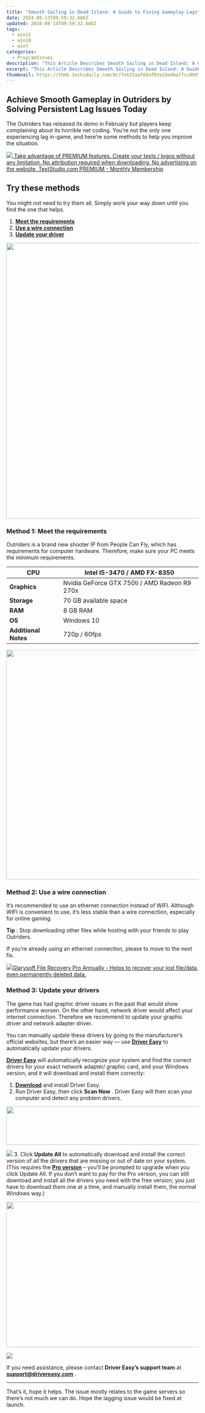 ```yaml
---
title: "Smooth Sailing in Dead Island: A Guide to Fixing Gameplay Lags"
date: 2024-08-13T09:59:32.686Z
updated: 2024-08-14T09:59:32.686Z
tags:
  - win11
  - win10
  - win7
categories:
  - ProgramIssues
description: "This Article Describes Smooth Sailing in Dead Island: A Guide to Fixing Gameplay Lags"
excerpt: "This Article Describes Smooth Sailing in Dead Island: A Guide to Fixing Gameplay Lags"
thumbnail: https://thmb.techidaily.com/8c77eb31aaf68af03a18e4ba7fcc0097815c2ee3fb471579a2b65c14ccd90d40.jpg
---
```


## Achieve Smooth Gameplay in Outriders by Solving Persistent Lag Issues Today

The Outriders has released its demo in February but players keep complaining about its horrible net coding. You’re not the only one experiencing lag in-game, and here’re some methods to help you improve the situation.

<!-- affiliate ads begin -->
<a href="https://secure.textstudio.com/order/checkout.php?PRODS=35633281&QTY=1&AFFILIATE=108875&CART=1"> <img src="https://secure.avangate.com/images/merchant/d6eb8222c9718486bdabce8b897380f7/products/2_premium-icon.png" border="0"> Take advantage of PREMIUM features. 
Create your texts / logos without any limitation. 
No attribution required when downloading. 
No advertising on the website. 
 TextStudio.com  PREMIUM - Monthly Membership</a>
<!-- affiliate ads end -->
## Try these methods

 You might not need to try them all. Simply work your way down until you find the one that helps.

1. [**Meet the requirements**](https://tools.techidaily.com/drivereasy/download/)
2. [**Use a wire connection**](https://tools.techidaily.com/drivereasy/download/)
3. [**Update your driver**](https://tools.techidaily.com/drivereasy/download/)

<!-- affiliate ads begin -->
<a href="https://lightailing.sjv.io/c/5597632/1638364/17190" target="_top" id="1638364"><img src="//a.impactradius-go.com/display-ad/17190-1638364" border="0" alt="" width="1280" height="720"/></a><img height="0" width="0" src="https://imp.pxf.io/i/5597632/1638364/17190" style="position:absolute;visibility:hidden;" border="0" />
<!-- affiliate ads end -->
### Method 1: Meet the requirements

 Outriders is a brand new shooter IP from People Can Fly, which has requirements for computer hardware. Therefore, make sure your PC meets the minimum requirements.

| **CPU**              | Intel I5-3470 / AMD FX-8350                   |
| -------------------- | --------------------------------------------- |
| **Graphics**         | Nvidia GeForce GTX 750ti / AMD Radeon R9 270x |
| **Storage**          | 70 GB available space                         |
| **RAM**              | 8 GB RAM                                      |
| **OS**               | Windows 10                                    |
| **Additional Notes** | 720p / 60fps                                  |

<!-- affiliate ads begin -->
<a href="https://appsumo.8odi.net/c/5597632/2068407/7443" target="_top" id="2068407"><img src="//a.impactradius-go.com/display-ad/7443-2068407" border="0" alt="" width="1200" height="600"/></a><img height="0" width="0" src="https://appsumo.8odi.net/i/5597632/2068407/7443" style="position:absolute;visibility:hidden;" border="0" />
<!-- affiliate ads end -->
### Method 2: Use a wire connection

 It’s recommended to use an ethernet connection instead of WIFI. Although WIFI is convenient to use, it’s less stable than a wire connection, especially for online gaming.

**Tip** : Stop downloading other files while hosting with your friends to play Outriders.

 If you’re already using an ethernet connection, please to move to the next fix.

<!-- affiliate ads begin -->
<a href="https://order.glarysoft.com/order/checkout.php?PRODS=35504869&QTY=1&AFFILIATE=108875&CART=1"><img src="https://secure.avangate.com/images/merchant/6734fa703f6633ab896eecbdfad8953a/products/1_FR-200-1.png" border="0">Glarysoft File Recovery Pro Annually -  Helps to recover your lost file/data, even permanently deleted data. 
</a>
<!-- affiliate ads end -->
### Method 3: Update your drivers

 The game has had graphic driver issues in the past that would show performance worsen. On the other hand, network driver would affect your internet connection. Therefore we recommend to update your graphic driver and network adapter driver.

 You can manually update these drivers by going to the manufacturer’s official websites, but there’s an easier way — use **[Driver Easy](https://tools.techidaily.com/drivereasy/download/)**  to automatically update your drivers.

[**Driver Easy**](https://tools.techidaily.com/drivereasy/download/) will automatically recognize your system and find the correct drivers for your exact network adapter/ graphic card, and your Windows version, and it will download and install them correctly:

1. **[Download](https://tools.techidaily.com/drivereasy/download/)** [](https://tools.techidaily.com/drivereasy/download/) and install Driver Easy.
2. Run Driver Easy, then click **Scan Now** . Driver Easy will then scan your computer and detect any problem drivers.  
<!-- affiliate ads begin -->
<a href="https://imp.i110150.net/c/5597632/924299/11305" target="_top" id="924299"><img src="//a.impactradius-go.com/display-ad/11305-924299" border="0" alt="" width="520" height="100"/></a>
<!-- affiliate ads end -->
![](https://images.drivereasy.com/wp-content/uploads/2020/08/Scan-now.jpg)
3. Click **Update All** to automatically download and install the correct version of _all_ the drivers that are missing or out of date on your system.  
 (This requires the **[Pro version](https://tools.techidaily.com/drivereasy/download/)**  – you’ll be prompted to upgrade when you click Update All. If you don’t want to pay for the Pro version, you can still download and install all the drivers you need with the free version; you just have to download them one at a time, and manually install them, the normal Windows way.)  
<!-- affiliate ads begin -->
<a href="https://twopages.pxf.io/c/5597632/2016067/18544" target="_top" id="2016067"><img src="//a.impactradius-go.com/display-ad/18544-2016067" border="0" alt="" width="1020" height="380"/></a><img height="0" width="0" src="https://imp.pxf.io/i/5597632/2016067/18544" style="position:absolute;visibility:hidden;" border="0" />
<!-- affiliate ads end -->
![](https://images.drivereasy.com/wp-content/uploads/2020/10/DE-PRO-VEGA-KILLER-NETWORKING.jpg)

 If you need assistance, please contact **Driver Easy’s support team** at [**support@drivereasy.com**](https://tools.techidaily.com/drivereasy/download/) .

---

 That’s it, hope it helps. The issue mostly relates to the game servers so there’s not much we can do. Hope the lagging issue would be fixed at launch.

<ins class="adsbygoogle"
     style="display:block"
     data-ad-format="autorelaxed"
     data-ad-client="ca-pub-7571918770474297"
     data-ad-slot="1223367746"></ins>



<ins class="adsbygoogle"
     style="display:block"
     data-ad-client="ca-pub-7571918770474297"
     data-ad-slot="8358498916"
     data-ad-format="auto"
     data-full-width-responsive="true"></ins>


